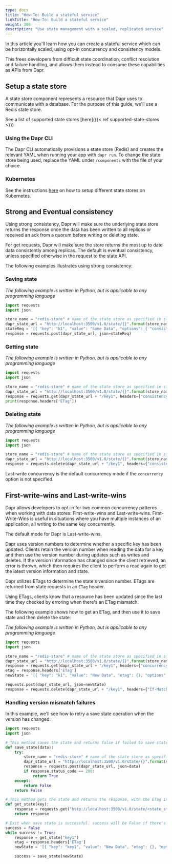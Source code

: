 ```yaml
---
type: docs
title: "How-To: Build a stateful service"
linkTitle: "How-To: Build a stateful service"
weight: 300
description: "Use state management with a scaled, replicated service"
---
```


In this article you'll learn how you can create a stateful service which can be horizontally scaled, using opt-in concurrency and consistency models.

This frees developers from difficult state coordination, conflict resolution and failure handling, and allows them instead to consume these capabilities as APIs from Dapr.

## Setup a state store

A state store component represents a resource that Dapr uses to communicate with a database. For the purpose of this guide, we'll use a Redis state store.

See a list of supported state stores [here]({{< ref supported-state-stores >}})

### Using the Dapr CLI

The Dapr CLI automatically provisions a state store (Redis) and creates the relevant YAML when running your app with `dapr run`. To change the state store being used, replace the YAML under `/components` with the file of your choice.

### Kubernetes

See the instructions [here]({{X20X}}) on how to setup different state stores on Kubernetes.

## Strong and Eventual consistency

Using strong consistency, Dapr will make sure the underlying state store returns the response once the data has been written to all replicas or received an ack from a quorum before writing or deleting state.

For get requests, Dapr will make sure the store returns the most up to date data consistently among replicas. The default is eventual consistency, unless specified otherwise in the request to the state API.

The following examples illustrates using strong consistency:

### Saving state

*The following example is written in Python, but is applicable to any programming language*

```python
import requests
import json

store_name = "redis-store" # name of the state store as specified in state store component yaml file
dapr_state_url = "http://localhost:3500/v1.0/state/{}".format(store_name)
stateReq = '[{ "key": "k1", "value": "Some Data", "options": { "consistency": "strong" }}]'
response = requests.post(dapr_state_url, json=stateReq)
```

### Getting state

*The following example is written in Python, but is applicable to any programming language*

```python
import requests
import json

store_name = "redis-store" # name of the state store as specified in state store component yaml file
dapr_state_url = "http://localhost:3500/v1.0/state/{}".format(store_name)
response = requests.get(dapr_state_url + "/key1", headers={"consistency":"strong"})
print(response.headers['ETag'])
```

### Deleting state

*The following example is written in Python, but is applicable to any programming language*

```python
import requests
import json

store_name = "redis-store" # name of the state store as specified in state store component yaml file
dapr_state_url = "http://localhost:3500/v1.0/state/{}".format(store_name)
response = requests.delete(dapr_state_url + "/key1", headers={"consistency":"strong"})
```

Last-write concurrency is the default concurrency mode if the `concurrency` option is not specified.

## First-write-wins and Last-write-wins

Dapr allows developers to opt-in for two common concurrency patterns when working with data stores: First-write-wins and Last-write-wins. First-Write-Wins is useful in situations where you have multiple instances of an application, all writing to the same key concurrently.

The default mode for Dapr is Last-write-wins.

Dapr uses version numbers to determine whether a specific key has been updated. Clients retain the version number when reading the data for a key and then use the version number during updates such as writes and deletes. If the version information has changed since the client retrieved, an error is thrown, which then requires the client to perform a read again to get the latest version information and state.

Dapr utilizes ETags to determine the state's version number. ETags are returned from state requests in an `ETag` header.

Using ETags, clients know that a resource has been updated since the last time they checked by erroring when there's an ETag mismatch.

The following example shows how to get an ETag, and then use it to save state and then delete the state:

*The following example is written in Python, but is applicable to any programming language*

```python
import requests
import json

store_name = "redis-store" # name of the state store as specified in state store component yaml file
dapr_state_url = "http://localhost:3500/v1.0/state/{}".format(store_name)
response = requests.get(dapr_state_url + "/key1", headers={"concurrency":"first-write"})
etag = response.headers['ETag']
newState = '[{ "key": "k1", "value": "New Data", "etag": {}, "options": { "concurrency": "first-write" }}]'.format(etag)

requests.post(dapr_state_url, json=newState)
response = requests.delete(dapr_state_url + "/key1", headers={"If-Match": "{}".format(etag)})
```

### Handling version mismatch failures

In this example, we'll see how to retry a save state operation when the version has changed:

```python
import requests
import json

# This method saves the state and returns false if failed to save state
def save_state(data):
    try:
        store_name = "redis-store" # name of the state store as specified in state store component yaml file
        dapr_state_url = "http://localhost:3500/v1.0/state/{}".format(store_name)
        response = requests.post(dapr_state_url, json=data)
        if response.status_code == 200:
            return True
    except:
        return False
    return False

# This method gets the state and returns the response, with the ETag in the header -->
def get_state(key):
    response = requests.get("http://localhost:3500/v1.0/state/<state_store_name>/{}".format(key), headers={"concurrency":"first-write"})
    return response

# Exit when save state is successful. success will be False if there's an ETag mismatch -->
success = False
while success != True:
    response = get_state("key1")
    etag = response.headers['ETag']
    newState = '[{ "key": "key1", "value": "New Data", "etag": {}, "options": { "concurrency": "first-write" }}]'.format(etag)

    success = save_state(newState)
```

